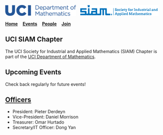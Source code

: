 <img src="/images/UCI_long.png" width="45%">&nbsp;&nbsp;&nbsp;<img src="/images/siam_logo.png" width="50%"> 

[**Home**](https://ucisiam.github.io/)&nbsp;&nbsp;&nbsp;
[**Events**](https://ucisiam.github.io/events)&nbsp;&nbsp;&nbsp;
[**People**](https://ucisiam.github.io/people)&nbsp;&nbsp;&nbsp;
[**Join**](https://ucisiam.github.io/join)&nbsp;&nbsp;&nbsp;




## UCI SIAM Chapter

The UCI Society for Industrial and Applied Mathematics (SIAM) Chapter is part of the [UCI Department of Mathematics](https://www.math.uci.edu/).

## Upcoming Events

Check back regularly for future events!

## [Officers](https://ucisiam.github.io/people)

- President: Pieter Derdeyn
- Vice-President: Daniel Morrison
- Treasurer: Omar Hurtado
- Secretary/IT Officer: Dong Yan

